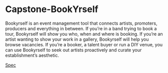 # Capstone-BookYrself
Bookyrself is an event management tool that connects artists, promoters, producers and everything in between. If you’re in a band trying to book a tour, Bookyrself will show you who, when and where is booking. If you’re an artist wanting to show your work in a gallery, Bookyrself will help you browse vacancies. If you’re a booker, a talent buyer or run a DIY venue, you can use Bookyrself to seek out artists proactively and curate your establishment’s aesthetic. 


[Spec](https://docs.google.com/document/d/1R6gOgbCAwnZqMLkOoxe-swe8ZKmLiHFqi9iTmHLMKMQ/edit?usp=sharing)
